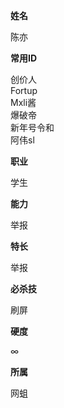 
<td style="width:30%;">
<p><b>姓名</b>
</p>
</td>
<td style="width:70%;">
<p>陈亦
</p>
</td></tr>
<tr>
<td>
<p><b>常用ID</b>
</p>
</td>
<td>
<p>创价人<br>Fortup<br>Mxli酱<br>爆破帝<br>新年号令和<br>阿伟sl 
</p>
</td></tr>
<tr>
<td>
<p><b>职业</b>
</p>
</td>
<td>
<p>学生
</p>
</td></tr>
<tr>
<td>
<p><b>能力</b>
</p>
</td>
<td>
<p>举报
</p>
</td></tr>
<tr>
<td>
<p><b>特长</b>
</p>
</td>
<td>
<p>举报
</p>
</td></tr>
<tr>
<td>
<p><b>必杀技</b>
</p>
</td>
<td>
<p>刷屏
</p>
</td></tr>
<tr>
<td>
<p><b>硬度</b>
</p>
</td>
<td>
<p>∞
</p>
</td></tr>
<tr>
<td>
<p><b>所属</b>
</p>
</td>
<td>
<p>网蛆
</p>
</td></tr></tbody>
